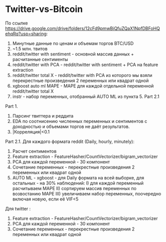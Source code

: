 # Twitter-vs-Bitcoin

По ссылке https://drive.google.com/drive/folders/12cFd9pmwBiQfuZQaX1NpfDBFoHQehqRq?usp=sharing:
1) Минутные данные по ценам и объемам торгов BTC/USD
2) ~1.5 млн. твитов
3) reddit/twitter with sentiment - основной массив данных + расчитанные сентименты
4) reddit/twitter with PCA - reddit/twitter with sentiment + PCA на feature extraction
5) reddit/twitter total X - reddit/twitter with PCA из которого мы взяли перекрестные произведения 2 переменных или квадрат одной
6) xgboost auto ml MAPE - MAPE для каждой отдельной переменной reddit/twitter total X 
7) instr - набор переменных, отобранный AUTO ML из пункта 5. Part 2.1

Part 1.
1) Парсинг твиттера и реддита
2) EDA по соотнисению численных переменных и сентиментов с доходностью и объемами торгов не даёт результатов.
3) |Корреляция|<0.1

Part 2.1.
Для каждого формата reddit (Daily, hourly, minutely):
1) Расчет сентиментов
2) Feature extraction - FeatureHasher/CountVectorizer/bigram_vectorizer
3) PCA для каждой переменной - 30 компонент
4) Сочетание переменных - перекрестные произведения 2 переменных или квадрат одной
5) AUTO ML - xgboost - для Daily формата на всей выборке, для остальных - на 30% наблюдений:
I) для каждой переменный расчитываем MAPE
II) сортируем массив переменных по возвостанию MAPE
III) увеличиваем набор переменных, поочередно включая новую, если её VIF<5

Для twitter :
1) Feature extraction - FeatureHasher/CountVectorizer/bigram_vectorizer
2) PCA для каждой переменной - 30 компонент
3) Сочетание переменных - перекрестные произведения 2 переменных или квадрат одной
